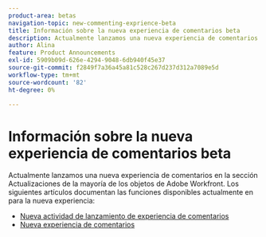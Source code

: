 ```yaml
---
product-area: betas
navigation-topic: new-commenting-exprience-beta
title: Información sobre la nueva experiencia de comentarios beta
description: Actualmente lanzamos una nueva experiencia de comentarios en la sección Actualizaciones de la mayoría de los objetos de Adobe Workfront. Los siguientes artículos documentan las funciones disponibles actualmente en para la nueva experiencia.
author: Alina
feature: Product Announcements
exl-id: 5909b09d-626e-4294-9048-6db940f45e37
source-git-commit: f2849f7a36a45a81c528c267d237d312a7089e5d
workflow-type: tm+mt
source-wordcount: '82'
ht-degree: 0%

---
```


# Información sobre la nueva experiencia de comentarios beta

Actualmente lanzamos una nueva experiencia de comentarios en la sección Actualizaciones de la mayoría de los objetos de Adobe Workfront. Los siguientes artículos documentan las funciones disponibles actualmente en para la nueva experiencia:

* [Nueva actividad de lanzamiento de experiencia de comentarios](../new-commenting-experience-beta/new-commenting-beta-experience-release-activity.md)
* [Nueva experiencia de comentarios](../new-commenting-experience-beta/unified-commenting-experience.md)
